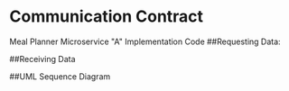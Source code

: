 # Communication Contract
Meal Planner Microservice "A" Implementation Code 
##Requesting Data: 

##Receiving Data

##UML Sequence Diagram 
